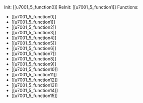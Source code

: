 Init: [[u7001_5_function0]]
ReInit: [[u7001_5_function1]]
Functions:
- [[u7001_5_function0]]
- [[u7001_5_function1]]
- [[u7001_5_function2]]
- [[u7001_5_function3]]
- [[u7001_5_function4]]
- [[u7001_5_function5]]
- [[u7001_5_function6]]
- [[u7001_5_function7]]
- [[u7001_5_function8]]
- [[u7001_5_function9]]
- [[u7001_5_function10]]
- [[u7001_5_function11]]
- [[u7001_5_function12]]
- [[u7001_5_function13]]
- [[u7001_5_function14]]
- [[u7001_5_function15]]
